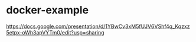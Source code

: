 # docker-example

https://docs.google.com/presentation/d/1YBwCv3xM5fUJV6VShf4q_Kqzxz5etpx-oWh3apVYTm0/edit?usp=sharing